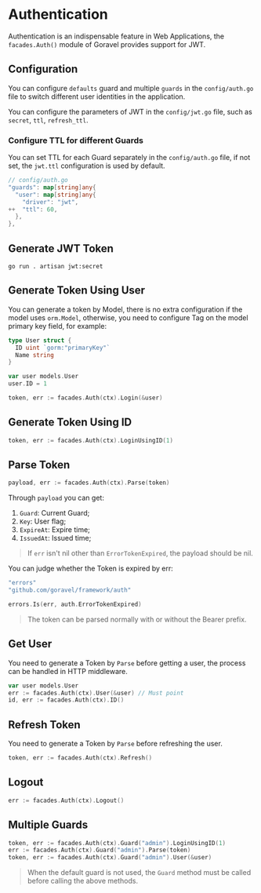 # Authentication

Authentication is an indispensable feature in Web Applications, the `facades.Auth()` module of Goravel provides support
for JWT.

## Configuration

You can configure `defaults` guard and multiple `guards` in the `config/auth.go` file to switch different user
identities in the application.

You can configure the parameters of JWT in the `config/jwt.go` file, such as `secret`, `ttl`, `refresh_ttl`.

### Configure TTL for different Guards

You can set TTL for each Guard separately in the `config/auth.go` file, if not set, the `jwt.ttl` configuration is used
by default.

```go
// config/auth.go
"guards": map[string]any{
  "user": map[string]any{
    "driver": "jwt",
++  "ttl": 60,
  },
},
```

## Generate JWT Token

```shell
go run . artisan jwt:secret
```

## Generate Token Using User

You can generate a token by Model, there is no extra configuration if the model uses `orm.Model`, otherwise, you need to
configure Tag on the model primary key field, for example:

```go
type User struct {
  ID uint `gorm:"primaryKey"`
  Name string
}

var user models.User
user.ID = 1

token, err := facades.Auth(ctx).Login(&user)
```

## Generate Token Using ID

```go
token, err := facades.Auth(ctx).LoginUsingID(1)
```

## Parse Token

```go
payload, err := facades.Auth(ctx).Parse(token)
```

Through `payload` you can get:

1. `Guard`: Current Guard;
2. `Key`: User flag;
3. `ExpireAt`: Expire time;
4. `IssuedAt`: Issued time;

> If `err` isn't nil other than `ErrorTokenExpired`, the payload should be nil.

You can judge whether the Token is expired by err:

```go
"errors"
"github.com/goravel/framework/auth"

errors.Is(err, auth.ErrorTokenExpired)
```

> The token can be parsed normally with or without the Bearer prefix.

## Get User

You need to generate a Token by `Parse` before getting a user, the process can be handled in HTTP middleware.

```go
var user models.User
err := facades.Auth(ctx).User(&user) // Must point
id, err := facades.Auth(ctx).ID()
```

## Refresh Token

You need to generate a Token by `Parse` before refreshing the user.

```go
token, err := facades.Auth(ctx).Refresh()
```

## Logout

```go
err := facades.Auth(ctx).Logout()
```

## Multiple Guards

```go
token, err := facades.Auth(ctx).Guard("admin").LoginUsingID(1)
err := facades.Auth(ctx).Guard("admin").Parse(token)
token, err := facades.Auth(ctx).Guard("admin").User(&user)
```

> When the default guard is not used, the `Guard` method must be called before calling the above methods.
